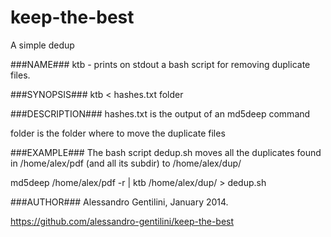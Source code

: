 keep-the-best
=============

A simple dedup

###NAME###
   ktb - prints on stdout a bash script for removing duplicate files.

###SYNOPSIS###
   ktb < hashes.txt folder

###DESCRIPTION###
   hashes.txt is the output of an md5deep command
   
   folder     is the folder where to move the duplicate files

###EXAMPLE###
   The bash script dedup.sh moves all the duplicates found in /home/alex/pdf
   (and all its subdir) to /home/alex/dup/

   md5deep /home/alex/pdf -r | ktb /home/alex/dup/ > dedup.sh

###AUTHOR###
   Alessandro Gentilini, January 2014.
   
   https://github.com/alessandro-gentilini/keep-the-best

